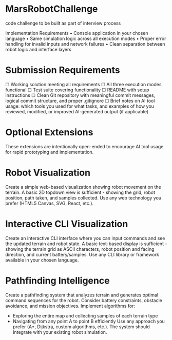 # MarsRobotChallenge
code challenge to be built as part of interview process


Implementation Requirements
• Console application in your chosen language
• Same simulation logic across all execution modes
• Proper error handling for invalid inputs and network failures
• Clean separation between robot logic and interface layers

# Submission Requirements
☐ Working solution meeting all requirements
☐ All three execution modes functional
☐ Test suite covering functionality
☐ README with setup instructions
☐ Clean Git repository with meaningful commit messages, logical commit structure, and proper
.gitignore
☐ Brief notes on AI tool usage: which tools you used for what tasks, and examples of how you
reviewed, modified, or improved AI-generated output (if applicable)

# Optional Extensions
These extensions are intentionally open-ended to encourage AI tool usage for rapid prototyping and
implementation.

# Robot Visualization
Create a simple web-based visualization showing robot movement on the terrain. A basic 2D topdown view is sufficient - showing the grid, robot position, path taken, and samples collected. Use
any web technology you prefer (HTML5 Canvas, SVG, React, etc.).

# Interactive CLI Visualization
Create an interactive CLI interface where you can input commands and see the updated terrain and
robot state. A basic text-based display is sufficient - showing the terrain grid as ASCII characters,
robot position and facing direction, and current battery/samples. Use any CLI library or framework
available in your chosen language.

# Pathfinding Intelligence
Create a pathfinding system that analyzes terrain and generates optimal command sequences for
the robot. Consider battery constraints, obstacle avoidance, and mission objectives. Implement
algorithms for:
- Exploring the entire map and collecting samples of each terrain type
- Navigating from any point A to point B efficiently
Use any approach you prefer (A*, Dijkstra, custom algorithms, etc.). The system should integrate
with your existing robot simulation.
